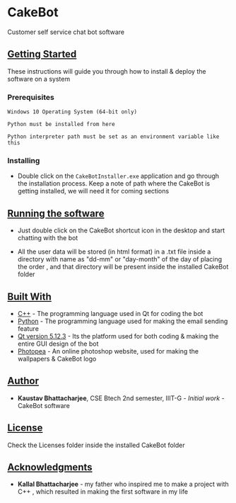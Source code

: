 # CakeBot

Customer self service chat bot software

<u>

## Getting Started

</u>

These instructions will guide you through how to install & deploy the software on a system

### Prerequisites

    Windows 10 Operating System (64-bit only)

    Python must be installed from here

    Python interpreter path must be set as an environment variable like this

### Installing

*   Double click on the `CakeBotInstaller.exe` application and go through the installation process. Keep a note of path where the CakeBot is getting installed, we will need it for coming sections

<u>

## Running the software

</u>

*   Just double click on the CakeBot shortcut icon in the desktop and start chatting with the bot

*   All the user data will be stored (in html format) in a .txt file inside a directory with name as "dd-mm" or "day-month" of the day of placing the order , and that directory will be present inside the installed CakeBot folder

<u>

## Built With

</u>

*   [C++](https://www.cplusplus.org/) - The programming language used in Qt for coding the bot
*   [Python](https://www.python.org/) - The programming language used for making the email sending feature
*   [Qt version 5.12.3](https://www.qt.io/) - Its the platform used for both coding & making the entire GUI design of the bot
*   [Photopea](https://www.photopea.com/) - An online photoshop website, used for making the wallpapers & CakeBot logo

<u>

## Author

</u>

*   **Kaustav Bhattacharjee**, CSE Btech 2nd semester, IIIT-G - _Initial work_ - CakeBot software

<u>

## License

</u>

Check the Licenses folder inside the installed CakeBot folder

<u>

## Acknowledgments

</u>

*   **Kallal Bhattacharjee** - my father who inspired me to make a project with C++ , which resulted in making the first software in my life
